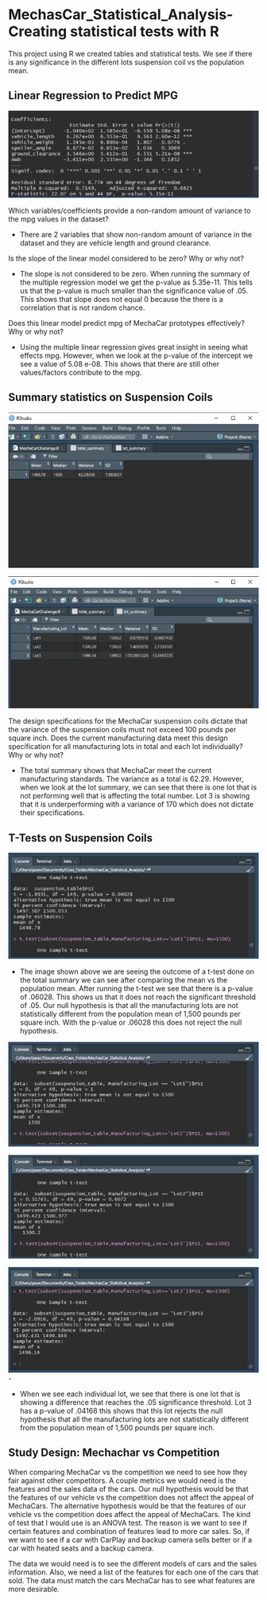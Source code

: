 # MechasCar_Statistical_Analysis- Creating statistical tests with R

This project using R we created tables and statistical tests. We see if there is any significance in the different lots suspension coil vs the population mean.

## Linear Regression to Predict MPG 

![Deliverable 1](Resources/deliverable_1.png)

Which variables/coefficients provide a non-random amount of variance to the mpg values in the dataset?
  - There are 2 variables that show non-random amount of variance in the dataset and they are vehicle length and ground clearance.

Is the slope of the linear model considered to be zero? Why or why not?
  - The slope is not considered to be zero. When running the summary of the multiple regression model we get the p-value as 5.35e-11. This tells us that the p-value is much smaller than the significance value of .05. This shows that slope does not equal 0 because the there is a correlation that is not random chance.

Does this linear model predict mpg of MechaCar prototypes effectively? Why or why not?
  - Using the multiple linear regression gives great insight in seeing what effects mpg. However, when we look at the p-value of the intercept we see a value of 5.08 e-08. This shows that there are still other values/factors contribute to the mpg.

## Summary statistics on Suspension Coils

![Total Summary](Resources/total_summary.png)

![Lot Summary](Resources/lot_summary.png)

The design specifications for the MechaCar suspension coils dictate that the variance of the suspension coils must not exceed 100 pounds per square inch. Does the current manufacturing data meet this design specification for all manufacturing lots in total and each lot individually? Why or why not?
  - The total summary shows that MechaCar meet the current manufacturing standards. The variance as a total is 62.29. However, when we look at the lot summary, we can see that there is one lot that is not performing well that is affecting the total number. Lot 3 is showing that it is underperforming with a variance of 170 which does not dictate their specifications.

## T-Tests on Suspension Coils

![Total T-Test](Resources/total_ttest.png)

  - The image shown above we are seeing the outcome of a t-test done on the total summary we can see after comparing the mean vs the population mean. After running the t-test we see that there is a p-value of .06028. This shows us that it does not reach the significant threshold of .05. Our null hypothesis is that all the manufacturing lots are not statistically different from the population mean of 1,500 pounds per square inch. With the p-value or .06028 this does not reject the null hypothesis.

![Lot 1](Resources/Lot1_ttest.png)

![Lot 2](Resources/Lot2_ttest.png)

![Lot 3](Resources/Lot3_ttest.png)	- 

  - When we see each individual lot, we see that there is one lot that is showing a difference that reaches the .05 significance threshold. Lot 3 has a p-value of .04168 this shows that this lot rejects the null hypothesis that all the manufacturing lots are not statistically different from the population mean of 1,500 pounds per square inch.

## Study Design: Mechachar vs Competition

When comparing MechaCar vs the competition we need to see how they fair against other competitors. A couple metrics we would need is the features and the sales data of the cars. Our null hypothesis would be that the features of our vehicle vs the competition does not affect the appeal of MechaCars. The alternative hypothesis would be that the features of our vehicle vs the competition does affect the appeal of MechaCars. The kind of test that I would use is an ANOVA test. The reason is we want to see if certain features and combination of features lead to more car sales. So, if we want to see if a car with CarPlay and backup camera sells better or if a car with heated seats and a backup camera.

The data we would need is to see the different models of cars and the sales information. Also, we need a list of the features for each one of the cars that sold. The data must match the cars MechaCar has to see what features are more desirable.
